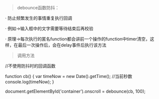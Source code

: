 >debounce函数防抖：

· 防止频繁发生的事情重复执行回调

· 例如->输入框中的文字需要等待结束后再校验

· 原理->每次执行的匿名function都会讲前一个操作的function中timer清空，这样，在最后一次操作后，会在delay事件后执行该方法

>调用方法


//不使用防抖时的回调函数

function cb() {
    var timeNow = new Date().getTime(); //当前秒数
    console.log(timeNow);
}

document.getElementById('container').onscroll = debounce(cb, 100);